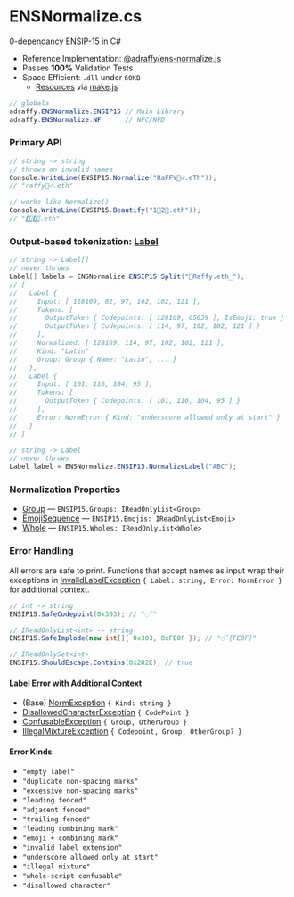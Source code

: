 # ENSNormalize.cs
0-dependancy [ENSIP-15](https://docs.ens.domains/ens-improvement-proposals/ensip-15-normalization-standard) in C#

* Reference Implementation: [@adraffy/ens-normalize.js](https://github.com/adraffy/ens-normalize.js)
* Passes **100%** Validation Tests
* Space Efficient: `.dll` under `60KB`
	* [Resources](./Lib/Resources/) via [make.js](./Compress/make.js)


```c#
// globals
adraffy.ENSNormalize.ENSIP15 // Main Library
adraffy.ENSNormalize.NF      // NFC/NFD
```

### Primary API

```c#
// string -> string
// throws on invalid names
Console.WriteLine(ENSIP15.Normalize("RaFFY🚴‍♂️.eTh"));
// "raffy🚴‍♂.eth"

// works like Normalize()
Console.WriteLine(ENSIP15.Beautify("1⃣2⃣.eth")); 
// "1️⃣2️⃣.eth"
```
### Output-based tokenization: [Label](./Lib/Label.cs)

```c#
// string -> Label[]
// never throws
Label[] labels = ENSNormalize.ENSIP15.Split("💩Raffy.eth_");
// [
//   Label {
//     Input: [ 128169, 82, 97, 102, 102, 121 ],  
//     Tokens: [
//       OutputToken { Codepoints: [ 128169, 65039 ], IsEmoji: true }
//       OutputToken { Codepoints: [ 114, 97, 102, 102, 121 ] }
//     ],
//     Normalized: [ 128169, 114, 97, 102, 102, 121 ],
//     Kind: "Latin"
//     Group: Group { Name: "Latin", ... }
//   },
//   Label {
//     Input: [ 101, 116, 104, 95 ],
//     Tokens: [ 
//       OutputToken { Codepoints: [ 101, 116, 104, 95 ] }
//     ],
//     Error: NormError { Kind: "underscore allowed only at start" }
//   }
// ]

// string -> Label
// never throws
Label label = ENSNormalize.ENSIP15.NormalizeLabel("ABC");
```

### Normalization Properties

* [Group](./Lib/Group.cs) — `ENSIP15.Groups: IReadOnlyList<Group>`
* [EmojiSequence](./Lib/EmojiSequence.cs) — `ENSIP15.Emojis: IReadOnlyList<Emoji>`
* [Whole](./Lib/Whole.cs) — `ENSIP15.Wholes: IReadOnlyList<Whole>`

### Error Handling

All errors are safe to print. Functions that accept names as input wrap their exceptions in [InvalidLabelException](./Lib/InvalidLabelException.cs) `{ Label: string, Error: NormError }` for additional context.

```c#
// int -> string
ENSIP15.SafeCodepoint(0x303); // "◌̃"

// IReadOnlyList<int> -> string
ENSIP15.SafeImplode(new int[]{ 0x303, 0xFE0F }); // "◌̃{FE0F}"

// IReadOnlySet<int>
ENSIP15.ShouldEscape.Contains(0x202E); // true
```

#### Label Error with Additional Context
* (Base) [NormException](./Lib/NormException.cs) `{ Kind: string }`
* [DisallowedCharacterException](./Lib/DisallowedCharacterException.cs) `{ CodePoint }`
* [ConfusableException](./Lib/ConfusableException.cs) `{ Group, OtherGroup }`
* [IllegalMixtureException](./Lib/IllegalMixtureException.cs) `{ Codepoint, Group, OtherGroup? }`

#### Error Kinds

* `"empty label"`
* `"duplicate non-spacing marks"`
* `"excessive non-spacing marks"`
* `"leading fenced"`
* `"adjacent fenced"`
* `"trailing fenced"`
* `"leading combining mark"`
* `"emoji + combining mark"`
* `"invalid label extension"`
* `"underscore allowed only at start"`
* `"illegal mixture"`
* `"whole-script confusable"`
* `"disallowed character"`
